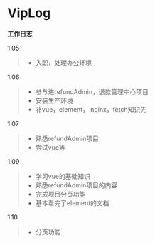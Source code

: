 # VipLog

**工作日志**

1.05

> - 入职，处理办公环境

1.06

> - 参与进refundAdmin，退款管理中心项目
> - 安装生产环境
> - 补vue，element， nginx，fetch知识先

1.07

> - 熟悉refundAdmin项目
> - 尝试vue等

1.09

> - 学习vue的基础知识
> - 熟悉refundAdmin项目的内容
> - 完成项目分页功能
> - 基本看完了element的文档

1.10

> - 分页功能
